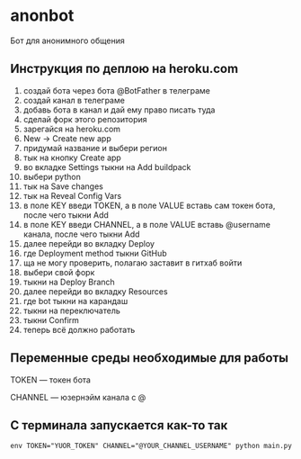 # anonbot

Бот для анонимного общения

## Инструкция по деплою на heroku.com

1. создай бота через бота @BotFather в телеграме
2. создай канал в телеграме
3. добавь бота в канал и дай ему право писать туда
4. сделай форк этого репозитория
5. зарегайся на heroku.com
6. New -> Create new app
7. придумай название и выбери регион
8. тык на кнопку Create app
9. во вкладке Settings тыкни на Add buildpack
10. выбери python
11. тык на Save changes
12. тык на Reveal Config Vars
13. в поле KEY введи TOKEN, а в поле VALUE вставь сам токен бота, после чего тыкни Add
14. в поле KEY введи CHANNEL, а в поле VALUE вставь @username канала, после чего тыкни Add
15. далее перейди во вкладку Deploy
16. где Deployment method тыкни GitHub
17. ща не могу проверить, полагаю заставит в гитхаб войти
18. выбери свой форк
19. тыкни на Deploy Branch
20. далее перейди во вкладку Resources
21. где bot тыкни на карандаш
22. тыкни на переключатель
23. тыкни Confirm
24. теперь всё должно работать

## Переменные среды необходимые для работы

TOKEN — токен бота

CHANNEL — юзернэйм канала с @

## С терминала запускается как-то так

```env TOKEN="YUOR_TOKEN" CHANNEL="@YOUR_CHANNEL_USERNAME" python main.py```
